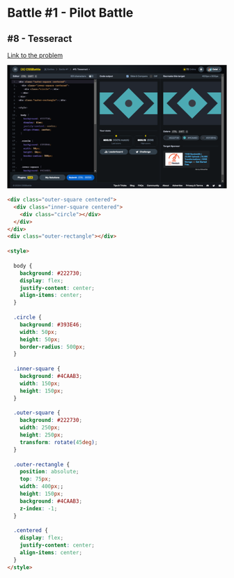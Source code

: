 # Battle #1 - Pilot Battle

## #8 - Tesseract

[Link to the problem](https://cssbattle.dev/play/9)

![result](./images/9-tesseract.png)

```html
<div class="outer-square centered">
  <div class="inner-square centered">
    <div class="circle"></div>
  </div>
</div>
<div class="outer-rectangle"></div>

<style>
  
  body {
    background: #222730;
    display: flex;
    justify-content: center;
    align-items: center;
  }

  .circle {
    background: #393E46;
    width: 50px;
    height: 50px;
    border-radius: 500px;
  }

  .inner-square {
    background: #4CAAB3;
    width: 150px;
    height: 150px;
  }

  .outer-square {
    background: #222730;
    width: 250px;
    height: 250px;
    transform: rotate(45deg);
  }

  .outer-rectangle {
    position: absolute;
    top: 75px;
    width: 400px;;
    height: 150px;
    background: #4CAAB3;
    z-index: -1;
  }
  
  .centered {
    display: flex;
    justify-content: center;
    align-items: center;
  }
</style>
```
